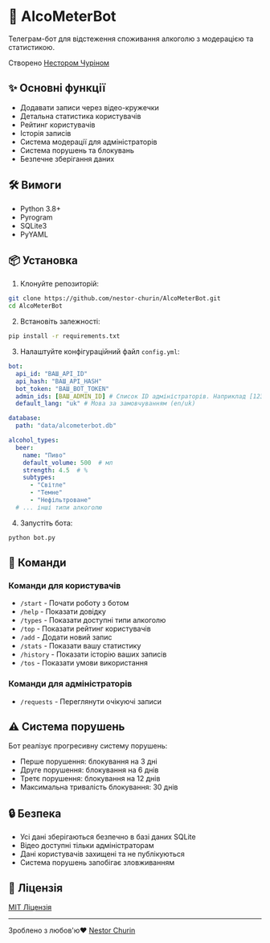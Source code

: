 # 🍺 AlcoMeterBot

Телеграм-бот для відстеження споживання алкоголю з модерацією та статистикою.

Створено [Нестором Чуріном](https://t.me/nestor_churin)

## ✨ Основні функції

- Додавати записи через відео-кружечки
- Детальна статистика користувачів
- Рейтинг користувачів
- Історія записів
- Система модерації для адміністраторів
- Система порушень та блокувань
- Безпечне зберігання даних

## 🛠️ Вимоги

- Python 3.8+
- Pyrogram
- SQLite3
- PyYAML

## 📦 Установка

1. Клонуйте репозиторій:
```bash
git clone https://github.com/nestor-churin/AlcoMeterBot.git
cd AlcoMeterBot
```

2. Встановіть залежності:
```bash
pip install -r requirements.txt
```

3. Налаштуйте конфігураційний файл `config.yml`:
```yaml
bot:
  api_id: "ВАШ_API_ID"
  api_hash: "ВАШ_API_HASH"
  bot_token: "ВАШ_BOT_TOKEN"
  admin_ids: [ВАШ_ADMIN_ID] # Список ID адміністраторів. Наприклад [123456789, 987654321, ... ]
  default_lang: "uk" # Мова за замовчуванням (en/uk)

database:
  path: "data/alcometerbot.db"

alcohol_types:
  beer:
    name: "Пиво"
    default_volume: 500  # мл
    strength: 4.5  # %
    subtypes:
      - "Світле"
      - "Темне"
      - "Нефільтроване"
  # ... інші типи алкоголю
```

4. Запустіть бота:
```bash
python bot.py
```

## 📝 Команди

### Команди для користувачів
- `/start` - Почати роботу з ботом
- `/help` - Показати довідку
- `/types` - Показати доступні типи алкоголю
- `/top` - Показати рейтинг користувачів
- `/add` - Додати новий запис
- `/stats` - Показати вашу статистику
- `/history` - Показати історію ваших записів
- `/tos` - Показати умови використання

### Команди для адміністраторів
- `/requests` - Переглянути очікуючі записи

## ⚠️ Система порушень

Бот реалізує прогресивну систему порушень:
- Перше порушення: блокування на 3 дні
- Друге порушення: блокування на 6 днів
- Третє порушення: блокування на 12 днів
- Максимальна тривалість блокування: 30 днів

## 🔒 Безпека

- Усі дані зберігаються безпечно в базі даних SQLite
- Відео доступні тільки адміністраторам
- Дані користувачів захищені та не публікуються
- Система порушень запобігає зловживанням

## 📄 Ліцензія

[MIT Ліцензія](https://github.com/nestor-churin/AlcoMeterBot/blob/main/LICENSE)

---

Зроблено з любов'ю❤️ [Nestor Churin](https://t.me/nestor_churin)
